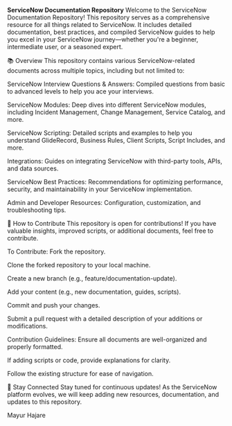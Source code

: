 **ServiceNow Documentation Repository**
Welcome to the ServiceNow Documentation Repository! This repository serves as a comprehensive resource for all things related to ServiceNow. It includes detailed documentation, best practices, and compiled ServiceNow guides to help you excel in your ServiceNow journey—whether you're a beginner, intermediate user, or a seasoned expert.

📚 Overview
This repository contains various ServiceNow-related documents across multiple topics, including but not limited to:

ServiceNow Interview Questions & Answers: Compiled questions from basic to advanced levels to help you ace your interviews.

ServiceNow Modules: Deep dives into different ServiceNow modules, including Incident Management, Change Management, Service Catalog, and more.

ServiceNow Scripting: Detailed scripts and examples to help you understand GlideRecord, Business Rules, Client Scripts, Script Includes, and more.

Integrations: Guides on integrating ServiceNow with third-party tools, APIs, and data sources.

ServiceNow Best Practices: Recommendations for optimizing performance, security, and maintainability in your ServiceNow implementation.

Admin and Developer Resources: Configuration, customization, and troubleshooting tips.

📝 How to Contribute
This repository is open for contributions! If you have valuable insights, improved scripts, or additional documents, feel free to contribute.

To Contribute:
Fork the repository.

Clone the forked repository to your local machine.

Create a new branch (e.g., feature/documentation-update).

Add your content (e.g., new documentation, guides, scripts).

Commit and push your changes.

Submit a pull request with a detailed description of your additions or modifications.

Contribution Guidelines:
Ensure all documents are well-organized and properly formatted.

If adding scripts or code, provide explanations for clarity.

Follow the existing structure for ease of navigation.

🔗 Stay Connected
Stay tuned for continuous updates! As the ServiceNow platform evolves, we will keep adding new resources, documentation, and updates to this repository.


Mayur Hajare 
